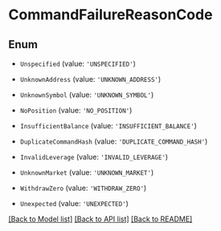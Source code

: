 # CommandFailureReasonCode


## Enum

* `Unspecified` (value: `'UNSPECIFIED'`)

* `UnknownAddress` (value: `'UNKNOWN_ADDRESS'`)

* `UnknownSymbol` (value: `'UNKNOWN_SYMBOL'`)

* `NoPosition` (value: `'NO_POSITION'`)

* `InsufficientBalance` (value: `'INSUFFICIENT_BALANCE'`)

* `DuplicateCommandHash` (value: `'DUPLICATE_COMMAND_HASH'`)

* `InvalidLeverage` (value: `'INVALID_LEVERAGE'`)

* `UnknownMarket` (value: `'UNKNOWN_MARKET'`)

* `WithdrawZero` (value: `'WITHDRAW_ZERO'`)

* `Unexpected` (value: `'UNEXPECTED'`)

[[Back to Model list]](../README.md#documentation-for-models) [[Back to API list]](../README.md#documentation-for-api-endpoints) [[Back to README]](../README.md)
